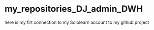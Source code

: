 # my_repositories_DJ_admin_DWH
here is my firt connection to my Sololearn account to my github project
